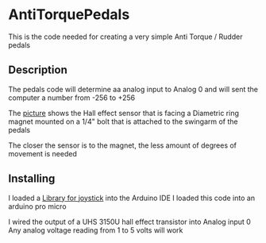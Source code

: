 # AntiTorquePedals
This is the code needed for creating a very simple Anti Torque / Rudder pedals

## Description
The pedals code will determine aa analog input to Analog 0 and will sent the computer a number from -256 to +256
  
The [picture](https://raw.githubusercontent.com/EdmundStoner/AntiTorquePedals/main/antitorquepedal.jpg) shows the Hall effect sensor that is facing a Diametric ring magnet mounted on a 1/4" bolt that is attached to the swingarm of the pedals

The closer the sensor is to the magnet, the less amount of degrees of movement is needed

## Installing
I loaded a [Library for joystick](https://github.com/MHeironimus/ArduinoJoystickLibrary) into the Arduino IDE
I loaded this code into an arduino pro micro

I wired the output of a UHS 3150U hall effect transistor into Analog input 0
Any analog voltage reading from 1 to 5 volts will work
